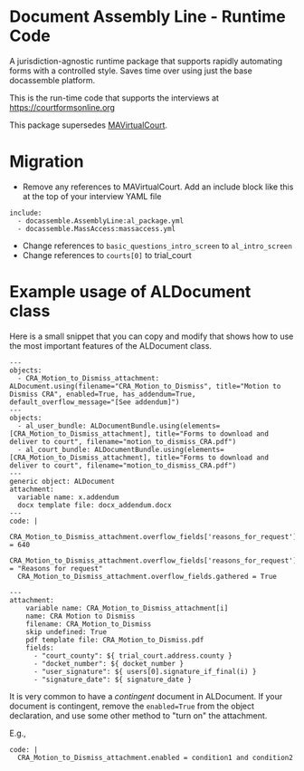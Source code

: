 # Document Assembly Line - Runtime Code

A jurisdiction-agnostic runtime package that supports rapidly automating forms
with a controlled style. Saves time over using just the base docassemble
platform.

This is the run-time code that supports the interviews at https://courtformsonline.org

This package supersedes [MAVirtualCourt](https://github.com/SuffolkLITLab/docassemble-MAVirtualCourt).

# Migration

* Remove any references to MAVirtualCourt. Add an include block like this at the top
  of your interview YAML file

```
include:
  - docassemble.AssemblyLine:al_package.yml
  - docassemble.MassAccess:massaccess.yml
```

* Change references to `basic_questions_intro_screen` to `al_intro_screen`
* Change references to `courts[0]` to trial_court


# Example usage of ALDocument class

Here is a small snippet that you can copy and modify that shows how to use the most important features of the ALDocument class.

```
---
objects:
  - CRA_Motion_to_Dismiss_attachment: ALDocument.using(filename="CRA_Motion_to_Dismiss", title="Motion to Dismiss CRA", enabled=True, has_addendum=True, default_overflow_message="[See addendum]")  
---
objects:
  - al_user_bundle: ALDocumentBundle.using(elements=[CRA_Motion_to_Dismiss_attachment], title="Forms to download and deliver to court", filename="motion_to_dismiss_CRA.pdf")
  - al_court_bundle: ALDocumentBundle.using(elements=[CRA_Motion_to_Dismiss_attachment], title="Forms to download and deliver to court", filename="motion_to_dismiss_CRA.pdf")
---
generic object: ALDocument
attachment:
  variable name: x.addendum
  docx template file: docx_addendum.docx
---
code: |
  CRA_Motion_to_Dismiss_attachment.overflow_fields['reasons_for_request'].overflow_trigger = 640
  CRA_Motion_to_Dismiss_attachment.overflow_fields['reasons_for_request'].label = "Reasons for request"
  CRA_Motion_to_Dismiss_attachment.overflow_fields.gathered = True
  
---
attachment:
    variable name: CRA_Motion_to_Dismiss_attachment[i]
    name: CRA Motion to Dismiss
    filename: CRA_Motion_to_Dismiss
    skip undefined: True
    pdf template file: CRA_Motion_to_Dismiss.pdf
    fields: 
      - "court_county": ${ trial_court.address.county }
      - "docket_number": ${ docket_number }
      - "user_signature": ${ users[0].signature_if_final(i) }
      - "signature_date": ${ signature_date }
```

It is very common to have a *contingent* document in ALDocument. If your document is contingent, remove the `enabled=True` from the object declaration, and use
some other method to "turn on" the attachment.

E.g.,

```
code: |
  CRA_Motion_to_Dismiss_attachment.enabled = condition1 and condition2
```
